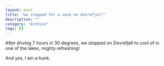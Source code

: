 ```yaml
--- 
layout: post 
title: "we stopped for a swim on dovrefjell"
description: ""
category: "Archive"
tags: []
---  
```

<p>After driving 7 hours in 30 degrees, we stopped on Dovrefjell to cool of in one of the lakes, mighty refreshing!</p> <p>And yes, I am a hunk.</p>